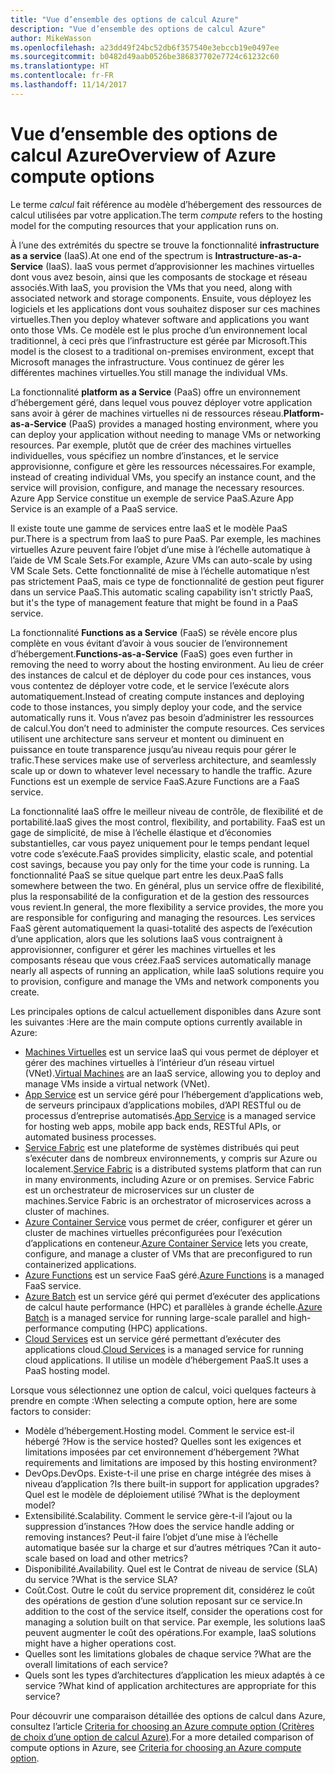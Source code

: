 ```yaml
---
title: "Vue d’ensemble des options de calcul Azure"
description: "Vue d’ensemble des options de calcul Azure"
author: MikeWasson
ms.openlocfilehash: a23dd49f24bc52db6f357540e3ebccb19e0497ee
ms.sourcegitcommit: b0482d49aab0526be386837702e7724c61232c60
ms.translationtype: HT
ms.contentlocale: fr-FR
ms.lasthandoff: 11/14/2017
---
```

# <a name="overview-of-azure-compute-options"></a><span data-ttu-id="0d47c-103">Vue d’ensemble des options de calcul Azure</span><span class="sxs-lookup"><span data-stu-id="0d47c-103">Overview of Azure compute options</span></span>

<span data-ttu-id="0d47c-104">Le terme *calcul* fait référence au modèle d’hébergement des ressources de calcul utilisées par votre application.</span><span class="sxs-lookup"><span data-stu-id="0d47c-104">The term *compute* refers to the hosting model for the computing resources that your application runs on.</span></span> 

<span data-ttu-id="0d47c-105">À l’une des extrémités du spectre se trouve la fonctionnalité **infrastructure as a service** (IaaS).</span><span class="sxs-lookup"><span data-stu-id="0d47c-105">At one end of the spectrum is **Intrastructure-as-a-Service** (IaaS).</span></span> <span data-ttu-id="0d47c-106">IaaS vous permet d’approvisionner les machines virtuelles dont vous avez besoin, ainsi que les composants de stockage et réseau associés.</span><span class="sxs-lookup"><span data-stu-id="0d47c-106">With IaaS, you provision the VMs that you need, along with associated network and storage components.</span></span> <span data-ttu-id="0d47c-107">Ensuite, vous déployez les logiciels et les applications dont vous souhaitez disposer sur ces machines virtuelles.</span><span class="sxs-lookup"><span data-stu-id="0d47c-107">Then you deploy whatever software and applications you want onto those VMs.</span></span> <span data-ttu-id="0d47c-108">Ce modèle est le plus proche d’un environnement local traditionnel, à ceci près que l’infrastructure est gérée par Microsoft.</span><span class="sxs-lookup"><span data-stu-id="0d47c-108">This model is the closest to a traditional on-premises environment, except that Microsoft manages the infrastructure.</span></span> <span data-ttu-id="0d47c-109">Vous continuez de gérer les différentes machines virtuelles.</span><span class="sxs-lookup"><span data-stu-id="0d47c-109">You still manage the individual VMs.</span></span>  

<span data-ttu-id="0d47c-110">La fonctionnalité **platform as a Service** (PaaS) offre un environnement d’hébergement géré, dans lequel vous pouvez déployer votre application sans avoir à gérer de machines virtuelles ni de ressources réseau.</span><span class="sxs-lookup"><span data-stu-id="0d47c-110">**Platform-as-a-Service** (PaaS) provides a managed hosting environment, where you can deploy your application without needing to manage VMs or networking resources.</span></span> <span data-ttu-id="0d47c-111">Par exemple, plutôt que de créer des machines virtuelles individuelles, vous spécifiez un nombre d’instances, et le service approvisionne, configure et gère les ressources nécessaires.</span><span class="sxs-lookup"><span data-stu-id="0d47c-111">For example, instead of creating individual VMs, you specify an instance count, and the service will provision, configure, and manage the necessary resources.</span></span> <span data-ttu-id="0d47c-112">Azure App Service constitue un exemple de service PaaS.</span><span class="sxs-lookup"><span data-stu-id="0d47c-112">Azure App Service is an example of a PaaS service.</span></span>

<span data-ttu-id="0d47c-113">Il existe toute une gamme de services entre IaaS et le modèle PaaS pur.</span><span class="sxs-lookup"><span data-stu-id="0d47c-113">There is a spectrum from IaaS to pure PaaS.</span></span> <span data-ttu-id="0d47c-114">Par exemple, les machines virtuelles Azure peuvent faire l’objet d’une mise à l’échelle automatique à l’aide de VM Scale Sets.</span><span class="sxs-lookup"><span data-stu-id="0d47c-114">For example, Azure VMs can auto-scale by using VM Scale Sets.</span></span> <span data-ttu-id="0d47c-115">Cette fonctionnalité de mise à l’échelle automatique n’est pas strictement PaaS, mais ce type de fonctionnalité de gestion peut figurer dans un service PaaS.</span><span class="sxs-lookup"><span data-stu-id="0d47c-115">This automatic scaling capability isn't strictly PaaS, but it's the type of management feature that might be found in a PaaS service.</span></span>

<span data-ttu-id="0d47c-116">La fonctionnalité **Functions as a Service** (FaaS) se révèle encore plus complète en vous évitant d’avoir à vous soucier de l’environnement d’hébergement.</span><span class="sxs-lookup"><span data-stu-id="0d47c-116">**Functions-as-a-Service** (FaaS) goes even further in removing the need to worry about the hosting environment.</span></span> <span data-ttu-id="0d47c-117">Au lieu de créer des instances de calcul et de déployer du code pour ces instances, vous vous contentez de déployer votre code, et le service l’exécute alors automatiquement.</span><span class="sxs-lookup"><span data-stu-id="0d47c-117">Instead of creating compute instances and deploying code to those instances, you simply deploy your code, and the service automatically runs it.</span></span> <span data-ttu-id="0d47c-118">Vous n’avez pas besoin d’administrer les ressources de calcul.</span><span class="sxs-lookup"><span data-stu-id="0d47c-118">You don’t need to administer the compute resources.</span></span> <span data-ttu-id="0d47c-119">Ces services utilisent une architecture sans serveur et montent ou diminuent en puissance en toute transparence jusqu’au niveau requis pour gérer le trafic.</span><span class="sxs-lookup"><span data-stu-id="0d47c-119">These services make use of serverless architecture, and seamlessly scale up or down to whatever level necessary to handle the traffic.</span></span> <span data-ttu-id="0d47c-120">Azure Functions est un exemple de service FaaS.</span><span class="sxs-lookup"><span data-stu-id="0d47c-120">Azure Functions are a FaaS service.</span></span>

<span data-ttu-id="0d47c-121">La fonctionnalité IaaS offre le meilleur niveau de contrôle, de flexibilité et de portabilité.</span><span class="sxs-lookup"><span data-stu-id="0d47c-121">IaaS gives the most control, flexibility, and portability.</span></span> <span data-ttu-id="0d47c-122">FaaS est un gage de simplicité, de mise à l’échelle élastique et d’économies substantielles, car vous payez uniquement pour le temps pendant lequel votre code s’exécute.</span><span class="sxs-lookup"><span data-stu-id="0d47c-122">FaaS provides simplicity, elastic scale, and potential cost savings, because you pay only for the time your code is running.</span></span> <span data-ttu-id="0d47c-123">La fonctionnalité PaaS se situe quelque part entre les deux.</span><span class="sxs-lookup"><span data-stu-id="0d47c-123">PaaS falls somewhere between the two.</span></span> <span data-ttu-id="0d47c-124">En général, plus un service offre de flexibilité, plus la responsabilité de la configuration et de la gestion des ressources vous revient.</span><span class="sxs-lookup"><span data-stu-id="0d47c-124">In general, the more flexibility a service provides, the more you are responsible for configuring and managing the resources.</span></span> <span data-ttu-id="0d47c-125">Les services FaaS gèrent automatiquement la quasi-totalité des aspects de l’exécution d’une application, alors que les solutions IaaS vous contraignent à approvisionner, configurer et gérer les machines virtuelles et les composants réseau que vous créez.</span><span class="sxs-lookup"><span data-stu-id="0d47c-125">FaaS services automatically manage nearly all aspects of running an application, while IaaS solutions require you to provision, configure and manage the VMs and network components you create.</span></span>

<span data-ttu-id="0d47c-126">Les principales options de calcul actuellement disponibles dans Azure sont les suivantes :</span><span class="sxs-lookup"><span data-stu-id="0d47c-126">Here are the main compute options currently available in Azure:</span></span>

- <span data-ttu-id="0d47c-127">[Machines Virtuelles](/azure/virtual-machines/) est un service IaaS qui vous permet de déployer et gérer des machines virtuelles à l’intérieur d’un réseau virtuel (VNet).</span><span class="sxs-lookup"><span data-stu-id="0d47c-127">[Virtual Machines](/azure/virtual-machines/) are an IaaS service, allowing you to deploy and manage VMs inside a virtual network (VNet).</span></span>
- <span data-ttu-id="0d47c-128">[App Service](/azure/app-service/app-service-value-prop-what-is) est un service géré pour l’hébergement d’applications web, de serveurs principaux d’applications mobiles, d’API RESTful ou de processus d’entreprise automatisés.</span><span class="sxs-lookup"><span data-stu-id="0d47c-128">[App Service](/azure/app-service/app-service-value-prop-what-is) is a managed service for hosting web apps, mobile app back ends, RESTful APIs, or automated business processes.</span></span>
- <span data-ttu-id="0d47c-129">[Service Fabric](/azure/service-fabric/service-fabric-overview) est une plateforme de systèmes distribués qui peut s’exécuter dans de nombreux environnements, y compris sur Azure ou localement.</span><span class="sxs-lookup"><span data-stu-id="0d47c-129">[Service Fabric](/azure/service-fabric/service-fabric-overview) is a distributed systems platform that can run in many environments, including Azure or on premises.</span></span> <span data-ttu-id="0d47c-130">Service Fabric est un orchestrateur de microservices sur un cluster de machines.</span><span class="sxs-lookup"><span data-stu-id="0d47c-130">Service Fabric is an orchestrator of microservices across a cluster of machines.</span></span> 
- <span data-ttu-id="0d47c-131">[Azure Container Service](/azure/container-service/container-service-intro) vous permet de créer, configurer et gérer un cluster de machines virtuelles préconfigurées pour l’exécution d’applications en conteneur.</span><span class="sxs-lookup"><span data-stu-id="0d47c-131">[Azure Container Service](/azure/container-service/container-service-intro) lets you create, configure, and manage a cluster of VMs that are preconfigured to run containerized applications.</span></span>
- <span data-ttu-id="0d47c-132">[Azure Functions](/azure/azure-functions/functions-overview) est un service FaaS géré.</span><span class="sxs-lookup"><span data-stu-id="0d47c-132">[Azure Functions](/azure/azure-functions/functions-overview) is a managed FaaS service.</span></span>
- <span data-ttu-id="0d47c-133">[Azure Batch](/azure/batch/batch-technical-overview) est un service géré qui permet d’exécuter des applications de calcul haute performance (HPC) et parallèles à grande échelle.</span><span class="sxs-lookup"><span data-stu-id="0d47c-133">[Azure Batch](/azure/batch/batch-technical-overview) is a managed service for running large-scale parallel and high-performance computing (HPC) applications.</span></span>
- <span data-ttu-id="0d47c-134">[Cloud Services](/azure/cloud-services/cloud-services-choose-me) est un service géré permettant d’exécuter des applications cloud.</span><span class="sxs-lookup"><span data-stu-id="0d47c-134">[Cloud Services](/azure/cloud-services/cloud-services-choose-me) is a managed service for running cloud applications.</span></span> <span data-ttu-id="0d47c-135">Il utilise un modèle d’hébergement PaaS.</span><span class="sxs-lookup"><span data-stu-id="0d47c-135">It uses a PaaS hosting model.</span></span> 

<span data-ttu-id="0d47c-136">Lorsque vous sélectionnez une option de calcul, voici quelques facteurs à prendre en compte :</span><span class="sxs-lookup"><span data-stu-id="0d47c-136">When selecting a compute option, here are some factors to consider:</span></span>

- <span data-ttu-id="0d47c-137">Modèle d’hébergement.</span><span class="sxs-lookup"><span data-stu-id="0d47c-137">Hosting model.</span></span> <span data-ttu-id="0d47c-138">Comment le service est-il hébergé ?</span><span class="sxs-lookup"><span data-stu-id="0d47c-138">How is the service hosted?</span></span> <span data-ttu-id="0d47c-139">Quelles sont les exigences et limitations imposées par cet environnement d’hébergement ?</span><span class="sxs-lookup"><span data-stu-id="0d47c-139">What requirements and limitations are imposed by this hosting environment?</span></span> 
- <span data-ttu-id="0d47c-140">DevOps.</span><span class="sxs-lookup"><span data-stu-id="0d47c-140">DevOps.</span></span> <span data-ttu-id="0d47c-141">Existe-t-il une prise en charge intégrée des mises à niveau d’application ?</span><span class="sxs-lookup"><span data-stu-id="0d47c-141">Is there built-in support for application upgrades?</span></span> <span data-ttu-id="0d47c-142">Quel est le modèle de déploiement utilisé ?</span><span class="sxs-lookup"><span data-stu-id="0d47c-142">What is the deployment model?</span></span>
- <span data-ttu-id="0d47c-143">Extensibilité.</span><span class="sxs-lookup"><span data-stu-id="0d47c-143">Scalability.</span></span> <span data-ttu-id="0d47c-144">Comment le service gère-t-il l’ajout ou la suppression d’instances ?</span><span class="sxs-lookup"><span data-stu-id="0d47c-144">How does the service handle adding or removing instances?</span></span> <span data-ttu-id="0d47c-145">Peut-il faire l’objet d’une mise à l’échelle automatique basée sur la charge et sur d’autres métriques ?</span><span class="sxs-lookup"><span data-stu-id="0d47c-145">Can it auto-scale based on load and other metrics?</span></span> 
- <span data-ttu-id="0d47c-146">Disponibilité.</span><span class="sxs-lookup"><span data-stu-id="0d47c-146">Availability.</span></span> <span data-ttu-id="0d47c-147">Quel est le Contrat de niveau de service (SLA) du service ?</span><span class="sxs-lookup"><span data-stu-id="0d47c-147">What is the service SLA?</span></span> 
- <span data-ttu-id="0d47c-148">Coût.</span><span class="sxs-lookup"><span data-stu-id="0d47c-148">Cost.</span></span> <span data-ttu-id="0d47c-149">Outre le coût du service proprement dit, considérez le coût des opérations de gestion d’une solution reposant sur ce service.</span><span class="sxs-lookup"><span data-stu-id="0d47c-149">In addition to the cost of the service itself, consider the operations cost for managing a solution built on that service.</span></span> <span data-ttu-id="0d47c-150">Par exemple, les solutions IaaS peuvent augmenter le coût des opérations.</span><span class="sxs-lookup"><span data-stu-id="0d47c-150">For example, IaaS solutions might have a higher operations cost.</span></span>
- <span data-ttu-id="0d47c-151">Quelles sont les limitations globales de chaque service ?</span><span class="sxs-lookup"><span data-stu-id="0d47c-151">What are the overall limitations of each service?</span></span> 
- <span data-ttu-id="0d47c-152">Quels sont les types d’architectures d’application les mieux adaptés à ce service ?</span><span class="sxs-lookup"><span data-stu-id="0d47c-152">What kind of application architectures are appropriate for this service?</span></span> 

<span data-ttu-id="0d47c-153">Pour découvrir une comparaison détaillée des options de calcul dans Azure, consultez l’article [Criteria for choosing an Azure compute option (Critères de choix d’une option de calcul Azure)](./compute-comparison.md).</span><span class="sxs-lookup"><span data-stu-id="0d47c-153">For a more detailed comparison of compute options in Azure, see [Criteria for choosing an Azure compute option](./compute-comparison.md).</span></span>